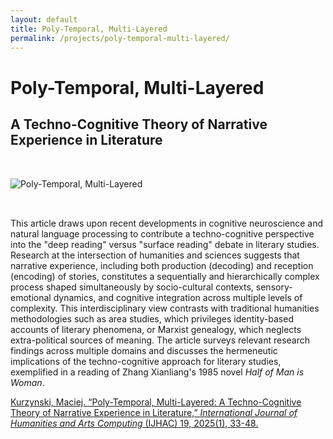 ```yaml
---
layout: default
title: Poly-Temporal, Multi-Layered
permalink: /projects/poly-temporal-multi-layered/
---
```


# Poly-Temporal, Multi-Layered

## A Techno-Cognitive Theory of Narrative Experience in Literature

<img src="/qhchina/projects/poly-temporal-multi-layered/main.png" alt="Poly-Temporal, Multi-Layered" style="max-width: 100%; height: auto; margin: 2rem 0;">

This article draws upon recent developments in cognitive neuroscience and natural language processing to contribute a techno-cognitive perspective into the "deep reading" versus "surface reading" debate in literary studies. Research at the intersection of humanities and sciences suggests that narrative experience, including both production (decoding) and reception (encoding) of stories, constitutes a sequentially and hierarchically complex process shaped simultaneously by socio-cultural contexts, sensory-emotional dynamics, and cognitive integration across multiple levels of complexity. This interdisciplinary view contrasts with traditional humanities methodologies such as area studies, which privileges identity-based accounts of literary phenomena, or Marxist genealogy, which neglects extra-political sources of meaning. The article surveys relevant research findings across multiple domains and discusses the hermeneutic implications of the techno-cognitive approach for literary studies, exemplified in a reading of Zhang Xianliang's 1985 novel *Half of Man is Woman*.

[Kurzynski, Maciej. “Poly-Temporal, Multi-Layered: A Techno-Cognitive Theory of Narrative Experience in Literature,” *International Journal of Humanities and Arts Computing* (IJHAC) 19, 2025(1), 33-48.](https://euppublishing.com/doi/full/10.3366/ijhac.2025.0343)